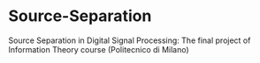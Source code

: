 # Source-Separation
Source Separation in Digital Signal Processing: The final project of  Information Theory course (Politecnico di Milano)
